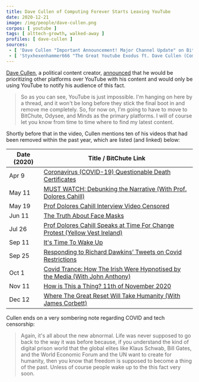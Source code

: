 ```yaml
---
title: Dave Cullen of Computing Forever Starts Leaving YouTube
date: 2020-12-21
image: /img/people/dave-cullen.png
corpos: [ youtube ]
tags: [ alttech-growth, walked-away ]
profiles: [ dave-cullen ]
sources:
 - [ 'Dave Cullen "Important Announcement! Major Channel Update" on BitChute (21 Dec 2020)', 'www.bitchute.com/video/3nOigXR9fPk/' ]
 - [ 'Styxhexenhammer666 "The Great Youtube Exodus ft. Dave Cullen (Computing Forever)" on BitChute (23 Dec 2020)', 'www.bitchute.com/video/tqxTpkLZ-yc/' ]
---
```


[Dave Cullen](/profiles/dave-cullen/), a political content creator,
[announced](https://www.bitchute.com/video/3nOigXR9fPk/) that he would be
prioritizing other platforms over YouTube with his content and would only be
using YouTube to notify his audience of this fact.

> So as you can see, YouTube is just impossible. I'm hanging on here by a
> thread, and it won't be long before they stick the final boot in and remove
> me completely. So, for now on, I'm going to have to move to BitChute, Odysee,
> and Minds as the primary platforms. I will of course let you know from time
> to time where to find my latest content.

Shortly before that in the video, Cullen mentions ten of his videos that had
been removed within the past year, which are listed (and linked) below:

| Date (2020) | Title / BitChute Link |
|---|---|
| Apr 9 | [Coronavirus (COVID-19) Questionable Death Certificates](https://www.bitchute.com/video/YfG9nmAnQp4/) |
| May 11 | [MUST WATCH: Debunking the Narrative (With Prof. Dolores Cahill)](https://www.bitchute.com/video/Avc6_ftzk3w/) |
| May 19 | [Prof Dolores Cahill Interview Video Censored](https://www.bitchute.com/video/CLnWahgtfBA/) |
| Jun 11 | [The Truth About Face Masks](https://www.bitchute.com/video/U47_sRuG0Yg/) |
| Jul 26 | [Prof Dolores Cahill Speaks at Time For Change Protest (Yellow Vest Ireland)](https://www.bitchute.com/video/YQzdvxUiJCc/) |
| Sep 11 | [It's Time To Wake Up](https://www.bitchute.com/video/Lh6VnB7JvW0/) |
| Sep 25 | [Responding to Richard Dawkins’ Tweets on Covid Restrictions](https://www.bitchute.com/video/cjaaqk-NhbY/) |
| Oct 1 | [Covid Trance: How The Irish Were Hypnotised by the Media (With John Anthony)](https://www.bitchute.com/video/FgSALTfZCT0/) |
| Nov 11 | [How is This a Thing? 11th of November 2020](https://www.bitchute.com/video/33rlMWNJKNE/) |
| Dec 12 | [Where The Great Reset Will Take Humanity (With James Corbett)](https://www.bitchute.com/video/VWbXpQtOIog/) |

Cullen ends on a very sombering note regarding COVID and tech censorship:

> Again, it's all about the new abnormal. Life was never supposed to go back to
> the way it was before because, if you understand the kind of digital prison
> world that the global elites like Klaus Schwab, Bill Gates, and the World
> Economic Forum and the UN want to create for humanity, then you know that
> freedom is supposed to become a thing of the past. Unless of course people
> wake up to the this fact very soon.

